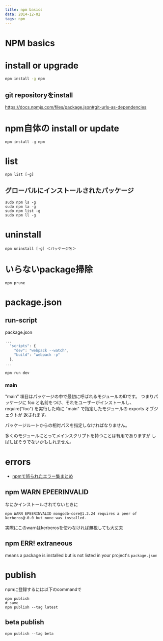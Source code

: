 ```yaml
---
title: npm basics
data: 2014-12-02
tags: npm
---
```


NPM basics
============

# install or upgrade

```bash
npm install -g npm
```

## git repositoryをinstall

<https://docs.npmjs.com/files/package.json#git-urls-as-dependencies>

# npm自体の install or update

`npm install -g npm`

#  list

`npm list [-g]`


##  グローバルにインストールされたパッケージ

```
sudo npm ls -g
sudo npm la -g
sudo npm list -g
sudo npm ll -g
```

# uninstall

`npm uninstall [-g] ＜パッケージ名＞`

# いらないpackage掃除

```
npm prune
```


# package.json

## run-script

package.json

```js
...
  "scripts": {
    "dev": "webpack --watch",
    "build": "webpack -p"
  },
...
```
`npm run dev`


### main

"main" 項目はパッケージの中で最初に呼ばれるモジュールのIDです。 つまりパッケージに foo と名前をつけ、それをユーザーがインストールし、 require("foo") を実行した時に "main" で指定したモジュールの exports オブジェクトが 返されます。

パッケージルートからの相対パスを指定しなければなりません。

多くのモジュールにとってメインスクリプトを持つことは有用でありますが しばしばそうでないかもしれません。


# errors

+ [npmで怒られたエラー集まとめ](http://qiita.com/M-ISO/items/d693ac892549fc95c14c)

## npm WARN EPEERINVALID

なにかインストールされてないときに

```
npm WARN EPEERINVALID mongodb-core@1.2.24 requires a peer of kerberos@~0.0 but none was installed.
```

実際にこのwarnはkerberosを使わなければ無視しても大丈夫


## npm ERR! extraneous

means a package is installed but is not listed in your project's `package.json`

# publish

npmに登録するには以下のcommandで

```
npm publish
# same
npm publish --tag latest
```

## beta publish

```
npm publish --tag beta
```
